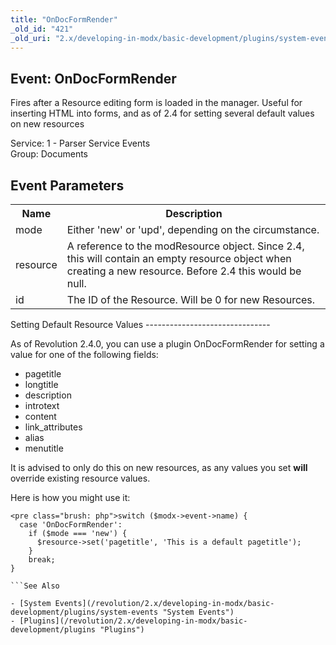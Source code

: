 ```yaml
---
title: "OnDocFormRender"
_old_id: "421"
_old_uri: "2.x/developing-in-modx/basic-development/plugins/system-events/ondocformrender"
---
```


Event: OnDocFormRender
----------------------

Fires after a Resource editing form is loaded in the manager. Useful for inserting HTML into forms, and as of 2.4 for setting several default values on new resources

Service: 1 - Parser Service Events   
 Group: Documents

Event Parameters
----------------

<table><tbody><tr><th>Name</th> <th>Description</th> </tr><tr><td>mode</td> <td>Either 'new' or 'upd', depending on the circumstance.</td> </tr><tr><td>resource</td> <td>A reference to the modResource object. Since 2.4, this will contain an empty resource object when creating a new resource. Before 2.4 this would be null.</td> </tr><tr><td>id</td> <td>The ID of the Resource. Will be 0 for new Resources.</td></tr></tbody></table>Setting Default Resource Values
-------------------------------

As of Revolution 2.4.0, you can use a plugin OnDocFormRender for setting a value for one of the following fields:

- pagetitle
- longtitle
- description
- introtext
- content
- link\_attributes
- alias
- menutitle

It is advised to only do this on new resources, as any values you set **will** override existing resource values.

Here is how you might use it:

```
<pre class="brush: php">switch ($modx->event->name) {
  case 'OnDocFormRender':
    if ($mode === 'new') {
      $resource->set('pagetitle', 'This is a default pagetitle');
    }
    break;
}

```See Also

- [System Events](/revolution/2.x/developing-in-modx/basic-development/plugins/system-events "System Events")
- [Plugins](/revolution/2.x/developing-in-modx/basic-development/plugins "Plugins")